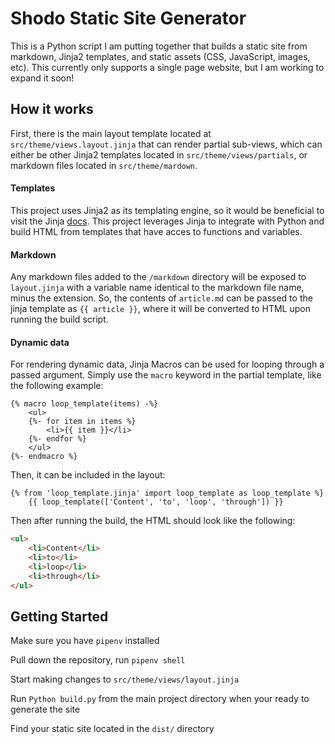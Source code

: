# Shodo Static Site Generator

This is a Python script I am putting together that builds a static site from markdown, Jinja2 templates, and static assets (CSS, JavaScript, images, etc). This currently only supports a single page website, but I am working to expand it soon!

## How it works

First, there is the main layout template located at `src/theme/views.layout.jinja` that can render partial sub-views, which can either be other Jinja2 templates located in `src/theme/views/partials`, or markdown files located in `src/theme/mardown`. 

#### Templates

This project uses Jinja2 as its templating engine, so it would be beneficial to visit the Jinja [docs](https://jinja.palletsprojects.com/en/3.1.x/). This project leverages Jinja to integrate with Python and build HTML from templates that have acces to functions and variables.

#### Markdown

Any markdown files added to the `/markdown` directory will be exposed to `layout.jinja` with a variable name identical to the markdown file name, minus the extension. So, the contents of `article.md` can be passed to the jinja template as `{{ article }}`, where it will be converted to HTML upon running the build script.

#### Dynamic data

For rendering dynamic data, Jinja Macros can be used for looping through a passed argument. Simply use the `macro` keyword in the partial template, like the following example:

```
{% macro loop_template(items) -%}
    <ul>
    {%- for item in items %}
        <li>{{ item }}</li>
    {%- endfor %}
    </ul>
{%- endmacro %}
```

Then, it can be included in the layout:

```
{% from 'loop_template.jinja' import loop_template as loop_template %}
    {{ loop_template(['Content', 'to', 'loop', 'through']) }}
```

Then after running the build, the HTML should look like the following:

```html
<ul>
    <li>Content</li>
    <li>to</li>
    <li>loop</li>
    <li>through</li>
</ul>
```

## Getting Started

Make sure you have `pipenv` installed

Pull down the repository, run `pipenv shell`

Start making changes to `src/theme/views/layout.jinja`

Run `Python build.py` from the main project directory when your ready to generate the site

Find your static site located in the `dist/` directory